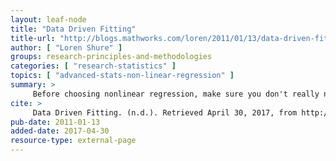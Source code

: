 ```yaml
---
layout: leaf-node
title: "Data Driven Fitting"
title-url: "http://blogs.mathworks.com/loren/2011/01/13/data-driven-fitting/"
author: [ "Loren Shure" ]
groups: research-principles-and-methodologies
categories: [ "research-statistics" ]
topics: [ "advanced-stats-non-linear-regression" ]
summary: >
     Before choosing nonlinear regression, make sure you don't really need another kind of regression. Also read about how nonlinear regression differs from linear regression.
cite: >
     Data Driven Fitting. (n.d.). Retrieved April 30, 2017, from http://blogs.mathworks.com/loren/2011/01/13/data-driven-fitting/
pub-date: 2011-01-13
added-date: 2017-04-30
resource-type: external-page
---
```

